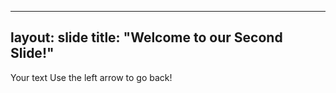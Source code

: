 ---------------
layout: slide
title: "Welcome to our Second Slide!"
---------------
Your text
Use the left arrow to go back!
